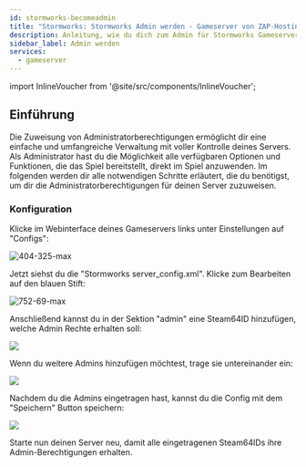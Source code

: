 ```yaml
---
id: stormworks-becomeadmin
title: "Stormworks: Stormworks Admin werden - Gameserver von ZAP-Hosting"
description: Anleitung, wie du dich zum Admin für Stormworks Gameserver machst - ZAP-Hosting.com Dokumentation 
sidebar_label: Admin werden
services:
  - gameserver
---
```


import InlineVoucher from '@site/src/components/InlineVoucher';

## Einführung
Die Zuweisung von Administratorberechtigungen ermöglicht dir eine einfache und umfangreiche Verwaltung mit voller Kontrolle deines Servers. Als Administrator hast du die Möglichkeit alle verfügbaren Optionen und Funktionen, die das Spiel bereitstellt, direkt im Spiel anzuwenden. Im folgenden werden dir alle notwendigen Schritte erläutert, die du benötigst, um dir die Administratorberechtigungen für deinen Server zuzuweisen. 
<InlineVoucher />

### Konfiguration

Klicke im Webinterface deines Gameservers links unter Einstellungen auf "Configs":

![404-325-max](https://screensaver01.zap-hosting.com/index.php/s/CGPMLcRTjKAmtdF/preview)

Jetzt siehst du die "Stormworks server_config.xml". Klicke zum Bearbeiten auf den blauen Stift:

![752-69-max](https://screensaver01.zap-hosting.com/index.php/s/gHcMfxHbEPN5rfN/preview)

Anschließend kannst du in der Sektion "admin" eine Steam64ID hinzufügen, welche Admin Rechte erhalten soll:

![](https://screensaver01.zap-hosting.com/index.php/s/68LsAWRmDoYzmTY/preview)

Wenn du weitere Admins hinzufügen möchtest, trage sie untereinander ein:

![](https://screensaver01.zap-hosting.com/index.php/s/2Fait3TFez7DXD8/preview)

Nachdem du die Admins eingetragen hast, kannst du die Config mit dem "Speichern" Button speichern:

![](https://screensaver01.zap-hosting.com/index.php/s/5Wjtz9q3D84xbda/preview)

Starte nun deinen Server neu, damit alle eingetragenen Steam64IDs ihre Admin-Berechtigungen erhalten. 
